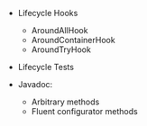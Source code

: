 - Lifecycle Hooks
  - AroundAllHook
  - AroundContainerHook
  - AroundTryHook

- Lifecycle Tests

- Javadoc:
  - Arbitrary methods
  - Fluent configurator methods
